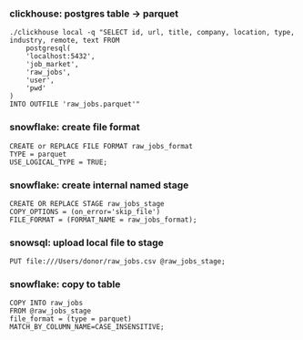 ### clickhouse: postgres table -> parquet
```
./clickhouse local -q "SELECT id, url, title, company, location, type, industry, remote, text FROM   
	postgresql(  
	'localhost:5432',  
	'job_market',  
	'raw_jobs',  
	'user',  
	'pwd'  
)  
INTO OUTFILE 'raw_jobs.parquet'"
```

### snowflake: create file format
```
CREATE or REPLACE FILE FORMAT raw_jobs_format
TYPE = parquet
USE_LOGICAL_TYPE = TRUE;
```

### snowflake: create internal named stage
```
CREATE OR REPLACE STAGE raw_jobs_stage
COPY_OPTIONS = (on_error='skip_file')
FILE_FORMAT = (FORMAT_NAME = raw_jobs_format);
```

### snowsql: upload local file to stage
```
PUT file:///Users/donor/raw_jobs.csv @raw_jobs_stage;
```

### snowflake: copy to table
```
COPY INTO raw_jobs
FROM @raw_jobs_stage
file_format = (type = parquet)
MATCH_BY_COLUMN_NAME=CASE_INSENSITIVE;
```
